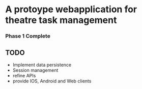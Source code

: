 # A protoype webapplication for theatre task management
### Phase 1 Complete
## TODO
* Implement data persistence
* Session management
* refine APIs
* provide IOS, Android and Web clients